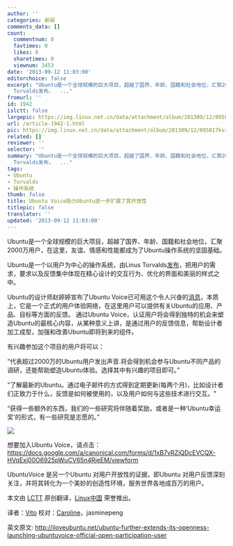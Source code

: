 ```yaml
---
author: ''
categories: 新闻
comments_data: []
count:
  commentnum: 0
  favtimes: 0
  likes: 0
  sharetimes: 0
  viewnum: 3453
date: '2013-09-12 11:03:00'
editorchoice: false
excerpt: "Ubuntu是一个全球规模的巨大项目，超越了国界、年龄、国籍和社会地位，汇聚2000万用户，在这里，友谊、情感和性能都成为了Ubuntu操作系统的坚固基础。\r\nUbuntu是一个以用户为中心的操作系统，由Linus
  Torvalds发布，  ..."
fromurl: ''
id: 1942
islctt: false
largepic: https://img.linux.net.cn/data/attachment/album/201309/12/095817kss1s8k03kykkkz3.png
url: /article-1942-1.html
pic: https://img.linux.net.cn/data/attachment/album/201309/12/095817kss1s8k03kykkkz3.png.thumb.jpg
related: []
reviewer: ''
selector: ''
summary: "Ubuntu是一个全球规模的巨大项目，超越了国界、年龄、国籍和社会地位，汇聚2000万用户，在这里，友谊、情感和性能都成为了Ubuntu操作系统的坚固基础。\r\nUbuntu是一个以用户为中心的操作系统，由Linus
  Torvalds发布，  ..."
tags:
- Ubuntu
- Torvalds
- 操作系统
thumb: false
title: Ubuntu Voice助力Ubuntu进一步扩展了其开放性
titlepic: false
translator: ''
updated: '2013-09-12 11:03:00'
---
```


Ubuntu是一个全球规模的巨大项目，超越了国界、年龄、国籍和社会地位，汇聚2000万用户，在这里，友谊、情感和性能都成为了Ubuntu操作系统的坚固基础。


Ubuntu是一个以用户为中心的操作系统，由Linus Torvalds[发布](http://iloveubuntu.net/linus-torvalds-ubuntu-has-generally-had-right-approach-very-user-centric)，把用户的需求，要求以及反馈集中体现在精心设计的交互行为、优化的界面和美丽的样式之中。


Ubuntu的设计师赵婷婷宣布了Ubuntu Voice已可用这个令人兴奋的[消息](http://design.canonical.com/2013/09/join-in-ubuntuvoice-be-the-voice-of-millions-of-ubuntu-users/)，本质上，它是一个正式的用户体验网络，在这里用户可以提供有关Ubuntu的应用、产品、目标等方面的反馈。 通过Ubuntu Voice，认证用户将会得到独特的机会来塑造Ubuntu的最核心内容，从某种意义上讲，是通过用户的反馈信息，帮助设计者加工成型，加强和改善Ubuntu即将到来的组件。


有兴趣参加这个项目的用户将可以：


“代表超过2000万的Ubuntu用户发出声音.将会得到机会参与Ubuntu不同产品的调研，还能帮助塑造Ubuntu体验。选择其中有兴趣的项目即可。”


“了解最新的Ubuntu。通过电子邮件的方式得到定期更新(每两个月)，比如设计者们正致力于什么，反馈是如何被使用的，以及用户如何与这些技术进行交互。"


“获得一些额外的东西，我们的一些研究将伴随着奖励，或者是一种‘Ubuntu幸运奖’的形式，有一些研究是志愿的。”


![](https://img.linux.net.cn/data/attachment/album/201309/12/095817kss1s8k03kykkkz3.png)


想要加入Ubuntu Voice，请点击： <https://docs.google.com/a/canonical.com/forms/d/1xB7vRZiQDcEVCQX-HVqExj00O6925pWuCV65n4RjeEM/viewform> 


UbuntuVoice 是另一个Ubuntu 对用户开放性的证据，即Ubuntu 对用户反馈深刻关注，并将其转化为一个美妙的创造性环境，服务世界各地成百万的用户。


 


本文由 [LCTT](https://github.com/LCTT/TranslateProject) 原创翻译，[Linux中国](portal.php) 荣誉推出。


译者：[Vito](space/vito) 校对：[Caroline](space/caroline)，jasminepeng


英文原文: <http://iloveubuntu.net/ubuntu-further-extends-its-openness-launching-ubuntuvoice-official-open-participation-user>